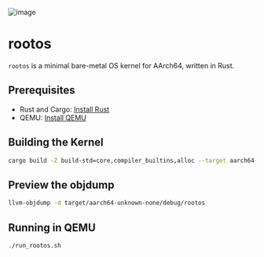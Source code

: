 ![image](https://github.com/user-attachments/assets/2d073947-5282-44db-8c06-6c64d32c01d4)

# rootos

`rootos` is a minimal bare-metal OS kernel for AArch64, written in Rust.

## Prerequisites

- Rust and Cargo: [Install Rust](https://www.rustup.rs/)
- QEMU: [Install QEMU](https://www.qemu.org/download/)

## Building the Kernel

```sh
cargo build -Z build-std=core,compiler_builtins,alloc --target aarch64-unknown-none.json
```

## Preview the objdump

```sh
llvm-objdump -d target/aarch64-unknown-none/debug/rootos
```

## Running in QEMU

```sh
./run_rootos.sh
```

